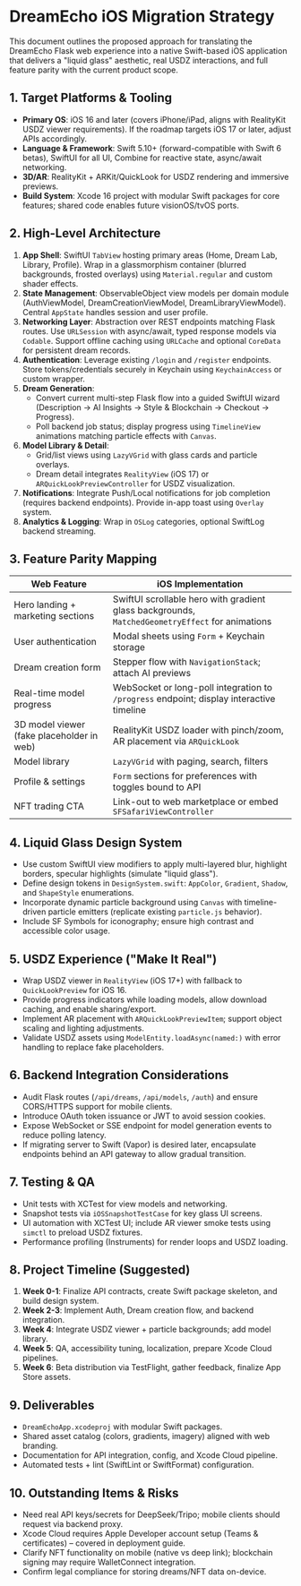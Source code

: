 # DreamEcho iOS Migration Strategy

This document outlines the proposed approach for translating the DreamEcho Flask web experience into a native Swift-based iOS application that delivers a "liquid glass" aesthetic, real USDZ interactions, and full feature parity with the current product scope.

## 1. Target Platforms & Tooling
- **Primary OS**: iOS 16 and later (covers iPhone/iPad, aligns with RealityKit USDZ viewer requirements). If the roadmap targets iOS 17 or later, adjust APIs accordingly.
- **Language & Framework**: Swift 5.10+ (forward-compatible with Swift 6 betas), SwiftUI for all UI, Combine for reactive state, async/await networking.
- **3D/AR**: RealityKit + ARKit/QuickLook for USDZ rendering and immersive previews.
- **Build System**: Xcode 16 project with modular Swift packages for core features; shared code enables future visionOS/tvOS ports.

## 2. High-Level Architecture
1. **App Shell**: SwiftUI `TabView` hosting primary areas (Home, Dream Lab, Library, Profile). Wrap in a glassmorphism container (blurred backgrounds, frosted overlays) using `Material.regular` and custom shader effects.
2. **State Management**: ObservableObject view models per domain module (AuthViewModel, DreamCreationViewModel, DreamLibraryViewModel). Central `AppState` handles session and user profile.
3. **Networking Layer**: Abstraction over REST endpoints matching Flask routes. Use `URLSession` with async/await, typed response models via `Codable`. Support offline caching using `URLCache` and optional `CoreData` for persistent dream records.
4. **Authentication**: Leverage existing `/login` and `/register` endpoints. Store tokens/credentials securely in Keychain using `KeychainAccess` or custom wrapper.
5. **Dream Generation**:
   - Convert current multi-step Flask flow into a guided SwiftUI wizard (Description → AI Insights → Style & Blockchain → Checkout → Progress).
   - Poll backend job status; display progress using `TimelineView` animations matching particle effects with `Canvas`.
6. **Model Library & Detail**:
   - Grid/list views using `LazyVGrid` with glass cards and particle overlays.
   - Dream detail integrates `RealityView` (iOS 17) or `ARQuickLookPreviewController` for USDZ visualization.
7. **Notifications**: Integrate Push/Local notifications for job completion (requires backend endpoints). Provide in-app toast using `Overlay` system.
8. **Analytics & Logging**: Wrap in `OSLog` categories, optional SwiftLog backend streaming.

## 3. Feature Parity Mapping
| Web Feature | iOS Implementation |
|-------------|-------------------|
| Hero landing + marketing sections | SwiftUI scrollable hero with gradient glass backgrounds, `MatchedGeometryEffect` for animations |
| User authentication | Modal sheets using `Form` + Keychain storage |
| Dream creation form | Stepper flow with `NavigationStack`; attach AI previews |
| Real-time model progress | WebSocket or long-poll integration to `/progress` endpoint; display interactive timeline |
| 3D model viewer (fake placeholder in web) | RealityKit USDZ loader with pinch/zoom, AR placement via `ARQuickLook` |
| Model library | `LazyVGrid` with paging, search, filters |
| Profile & settings | `Form` sections for preferences with toggles bound to API |
| NFT trading CTA | Link-out to web marketplace or embed `SFSafariViewController` |

## 4. Liquid Glass Design System
- Use custom SwiftUI view modifiers to apply multi-layered blur, highlight borders, specular highlights (simulate "liquid glass").
- Define design tokens in `DesignSystem.swift`: `AppColor`, `Gradient`, `Shadow`, and `ShapeStyle` enumerations.
- Incorporate dynamic particle background using `Canvas` with timeline-driven particle emitters (replicate existing `particle.js` behavior).
- Include SF Symbols for iconography; ensure high contrast and accessible color usage.

## 5. USDZ Experience ("Make It Real")
- Wrap USDZ viewer in `RealityView` (iOS 17+) with fallback to `QuickLookPreview` for iOS 16.
- Provide progress indicators while loading models, allow download caching, and enable sharing/export.
- Implement AR placement with `ARQuickLookPreviewItem`; support object scaling and lighting adjustments.
- Validate USDZ assets using `ModelEntity.loadAsync(named:)` with error handling to replace fake placeholders.

## 6. Backend Integration Considerations
- Audit Flask routes (`/api/dreams`, `/api/models`, `/auth`) and ensure CORS/HTTPS support for mobile clients.
- Introduce OAuth token issuance or JWT to avoid session cookies.
- Expose WebSocket or SSE endpoint for model generation events to reduce polling latency.
- If migrating server to Swift (Vapor) is desired later, encapsulate endpoints behind an API gateway to allow gradual transition.

## 7. Testing & QA
- Unit tests with XCTest for view models and networking.
- Snapshot tests via `iOSSnapshotTestCase` for key glass UI screens.
- UI automation with XCTest UI; include AR viewer smoke tests using `simctl` to preload USDZ fixtures.
- Performance profiling (Instruments) for render loops and USDZ loading.

## 8. Project Timeline (Suggested)
1. **Week 0-1**: Finalize API contracts, create Swift package skeleton, and build design system.
2. **Week 2-3**: Implement Auth, Dream creation flow, and backend integration.
3. **Week 4**: Integrate USDZ viewer + particle backgrounds; add model library.
4. **Week 5**: QA, accessibility tuning, localization, prepare Xcode Cloud pipelines.
5. **Week 6**: Beta distribution via TestFlight, gather feedback, finalize App Store assets.

## 9. Deliverables
- `DreamEchoApp.xcodeproj` with modular Swift packages.
- Shared asset catalog (colors, gradients, imagery) aligned with web branding.
- Documentation for API integration, config, and Xcode Cloud pipeline.
- Automated tests + lint (SwiftLint or SwiftFormat) configuration.

## 10. Outstanding Items & Risks
- Need real API keys/secrets for DeepSeek/Tripo; mobile clients should request via backend proxy.
- Xcode Cloud requires Apple Developer account setup (Teams & certificates) – covered in deployment guide.
- Clarify NFT functionality on mobile (native vs deep link); blockchain signing may require WalletConnect integration.
- Confirm legal compliance for storing dreams/NFT data on-device.

